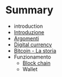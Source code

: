 # Summary

* introduction
* [Introduzione](README.md)
* [Argomenti](argomenti.md)
* [Digital currency](digital_currency.md)
* [Bitcoin - La storia](bitcoin_-_la_storia.md)
* Funzionamento
   * [Block chain](block_chain.md)
   * Wallet

